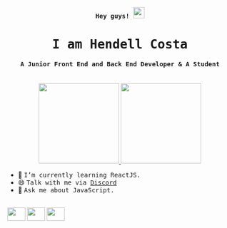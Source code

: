 <p align="center"><samp><b> Hey guys! <img src="https://media.giphy.com/media/hvRJCLFzcasrR4ia7z/giphy.gif" width="25px"> </b></samp></p>
<p align="center"><h1 align="center"><samp> I am <a>Hendell Costa </a> </samp></h1></p>
<p align="center"><h4 align="center"><samp> A Junior Front End and Back End Developer & A Student</samp></h4></p>
<br>

<div align="center">
  <a href="https://github.com/hendellcosta">
  <img height="180em" src="https://github-readme-stats.vercel.app/api?username=hendellcosta&show_icons=true&theme=dark&include_all_commits=true&count_private=true"/>
  <img height="180em" src="https://github-readme-stats.vercel.app/api/top-langs/?username=hendellcosta&layout=compact&langs_count=7&theme=dark"/>
</div>
  </a>
  
  
  

<div>
  
  
- 🔭 <samp>I’m currently learning ReactJS.
- 😄 <samp>Talk with me via <a href="https://discord.com/users/742275700358381689">Discord</a>
- 💬 <samp>Ask me about JavaScript.
</div>
  
  <!-- <div><h4><b><samp>Programming Languages</samp></b></h4> --!>
  <div style="display: inline_block"><br>
    <img align="center" height="30" width="40" src="https://cdn.jsdelivr.net/gh/devicons/devicon/icons/html5/html5-original.svg" />
    <img align="center" height="30" width="40" src="https://cdn.jsdelivr.net/gh/devicons/devicon/icons/css3/css3-original.svg" />
<img align="center" height="30" width="40" src="https://cdn.jsdelivr.net/gh/devicons/devicon/icons/python/python-original.svg" />
  </div>
